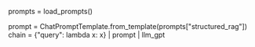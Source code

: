prompts = load_prompts()

prompt = ChatPromptTemplate.from_template(prompts["structured_rag"])
chain = {"query": lambda x: x} | prompt | llm_gpt
